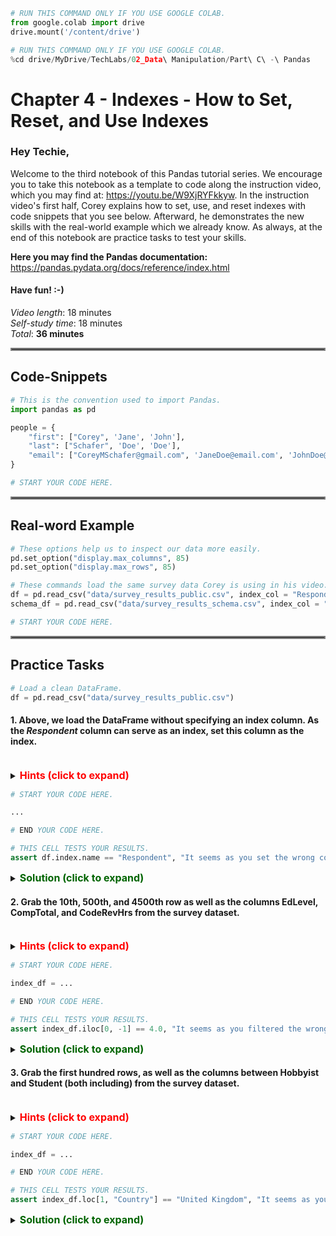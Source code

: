 ```python
# RUN THIS COMMAND ONLY IF YOU USE GOOGLE COLAB.
from google.colab import drive
drive.mount('/content/drive')
```


```python
# RUN THIS COMMAND ONLY IF YOU USE GOOGLE COLAB.
%cd drive/MyDrive/TechLabs/02_Data\ Manipulation/Part\ C\ -\ Pandas
```

# Chapter 4 - Indexes - How to Set, Reset, and Use Indexes  
### Hey Techie,   
Welcome to the third notebook of this Pandas tutorial series. We encourage you to take this notebook as a template to code along the instruction video, which you may find at: https://youtu.be/W9XjRYFkkyw. In the instruction video's first half, Corey explains how to set, use, and reset indexes with code snippets that you see below. Afterward, he demonstrates the new skills with the real-world example which we already know. As always, at the end of this notebook are practice tasks to test your skills.     

**Here you may find the Pandas documentation:** https://pandas.pydata.org/docs/reference/index.html

#### Have fun! :-)   
    
*Video length*: 18 minutes   
*Self-study time*: 18 minutes   
*Total*: **36 minutes**
<hr style="border:2px solid gray"> </hr>   

## Code-Snippets


```python
# This is the convention used to import Pandas.
import pandas as pd
```


```python
people = {
    "first": ["Corey", 'Jane', 'John'], 
    "last": ["Schafer", 'Doe', 'Doe'], 
    "email": ["CoreyMSchafer@gmail.com", 'JaneDoe@email.com', 'JohnDoe@email.com']
}
```


```python
# START YOUR CODE HERE.

```

<hr style="border:2px solid gray"> </hr>   
    
## Real-word Example


```python
# These options help us to inspect our data more easily.
pd.set_option("display.max_columns", 85)
pd.set_option("display.max_rows", 85)
```


```python
# These commands load the same survey data Corey is using in his video.
df = pd.read_csv("data/survey_results_public.csv", index_col = "Respondent")
schema_df = pd.read_csv("data/survey_results_schema.csv", index_col = "Column")
```


```python
# START YOUR CODE HERE.

```

<hr style="border:2px solid gray"> </hr>   
   
## Practice Tasks   


```python
# Load a clean DataFrame.
df = pd.read_csv("data/survey_results_public.csv")
```

#### 1. Above, we load the DataFrame without specifying an index column. As the *Respondent* column can serve as an index, set this column as the index. 
<br /> 
<details>    
<summary>
    <font size="3" color="red"><b>Hints (click to expand)</b></font>
</summary>
<p>
    <ul>
        <li>The keys argument from the set_index-method is assigned the column that is to be the new index.</li>
        <li>What is the inplace-argument's function?</li>
    </ul>
</p>
</details>


```python
# START YOUR CODE HERE.

...

# END YOUR CODE HERE.
```


```python
# THIS CELL TESTS YOUR RESULTS.
assert df.index.name == "Respondent", "It seems as you set the wrong column as the index!"
```

<details>    
<summary>
    <font size="3" color="darkgreen"><b>Solution (click to expand)</b></font>
</summary>
<p>
    <code>df.set_index(keys = "Respondent", inplace = True)</code>
</p>
</details>   
   
#### 2. Grab the 10th, 500th, and 4500th row as well as the columns EdLevel, CompTotal, and CodeRevHrs from the survey dataset.
<br />
<details>    
<summary>
    <font size="3" color="red"><b>Hints (click to expand)</b></font>
</summary>
<p>
    <ul>
        <li>Our DataFrame's index ranges from 1 to n, with n being the number of respondents, as we set the Respondent column as our index at task 1. Hence, iloc and loc do not yield the same results when indexing rows.</li>
        <li>We can index multiple rows/columns at the same time by packing them in lists.</li>
    </ul>
</p>
</details>


```python
# START YOUR CODE HERE.

index_df = ...

# END YOUR CODE HERE.
```


```python
# THIS CELL TESTS YOUR RESULTS.
assert index_df.iloc[0, -1] == 4.0, "It seems as you filtered the wrong rows/columns!"
```

<details>    
<summary>
    <font size="3" color="darkgreen"><b>Solution (click to expand)</b></font>
</summary>
<p>
    <code>index_df = df.loc[[10, 500, 4500], ["EdLevel", "CompTotal", "CodeRevHrs"]]</code>
</p>
</details>   
   
#### 3. Grab the first hundred rows, as well as the columns between Hobbyist and Student (both including) from the survey dataset.
<br />
<details>    
<summary>
    <font size="3" color="red"><b>Hints (click to expand)</b></font>
</summary>
<p>
    <ul>
        <li>One can index multiple rows/columns together using the 
            ":"-notation inside the iloc/loc attribute.</li>
        <li>Other than regular indexing in Python, using the 
            ":"-notation inside iloc/loc extracts from x up to y including.</li>
    </ul>
        
</p>
</details>


```python
# START YOUR CODE HERE.

index_df = ...

# END YOUR CODE HERE.
```


```python
# THIS CELL TESTS YOUR RESULTS.
assert index_df.loc[1, "Country"] == "United Kingdom", "It seems as you filtered the wrong rows/columns!"
```

<details>    
<summary>
    <font size="3" color="darkgreen"><b>Solution (click to expand)</b></font>
</summary>
<p>
    <code>index_df = df.loc[:100, "Hobbyist":"Student"]</code>
</p>
</details>
